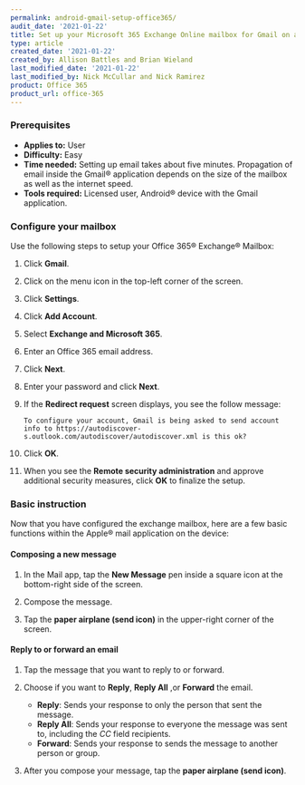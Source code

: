 ```yaml
---
permalink: android-gmail-setup-office365/
audit_date: '2021-01-22'
title: Set up your Microsoft 365 Exchange Online mailbox for Gmail on an Android device
type: article
created_date: '2021-01-22'
created_by: Allison Battles and Brian Wieland
last_modified_date: '2021-01-22'
last_modified_by: Nick McCullar and Nick Ramirez
product: Office 365
product_url: office-365
---
```


### Prerequisites

- **Applies to:** User
- **Difficulty:** Easy
- **Time needed:** Setting up email takes about five minutes. Propagation of email inside the Gmail&reg; application
  depends on the size of the mailbox as well as the internet speed.
- **Tools required:** Licensed user, Android&reg; device with the Gmail application.

### Configure your mailbox

Use the following steps to setup your Office 365&reg; Exchange&reg; Mailbox:

1. Click **Gmail**.

2. Click on the menu icon in the top-left corner of the screen.

3. Click **Settings**.

4. Click **Add Account**.

5. Select **Exchange and Microsoft 365**.

6. Enter an Office 365 email address.

7. Click **Next**.

8. Enter your password and click **Next**.

9. If the **Redirect request** screen displays, you see the follow message: 

       To configure your account, Gmail is being asked to send account info to https://autodiscover-s.outlook.com/autodiscover/autodiscover.xml is this ok?

10. Click **OK**.

11. When you see the **Remote security administration** and approve additional security measures, click **OK** to finalize the setup.

### Basic instruction

Now that you have configured the exchange mailbox, here are a few basic functions within the Apple&reg; mail application on the device:

#### Composing a new message

1. In the Mail app, tap the **New Message** pen inside a square icon at the bottom-right side of the screen.

2. Compose the message.

3. Tap the **paper airplane (send icon)** in the upper-right corner of the screen.

#### Reply to or forward an email

1. Tap the message that you want to reply to or forward.

2. Choose if you want to  **Reply**, **Reply All** ,or **Forward** the email. 

   - **Reply**: Sends your response to only the person that sent the message.
   - **Reply All**: Sends your response to everyone the message was sent to, including the *CC* field recipients.
   - **Forward**: Sends your response to sends the message to another person or group.

3. After you compose your message, tap the **paper airplane (send icon)**.

